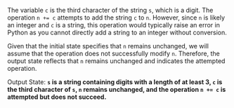 The variable `c` is the third character of the string `s`, which is a digit. The operation `n += c` attempts to add the string `c` to `n`. However, since `n` is likely an integer and `c` is a string, this operation would typically raise an error in Python as you cannot directly add a string to an integer without conversion.

Given that the initial state specifies that `n` remains unchanged, we will assume that the operation does not successfully modify `n`. Therefore, the output state reflects that `n` remains unchanged and indicates the attempted operation.

Output State: **`s` is a string containing digits with a length of at least 3, `c` is the third character of `s`, `n` remains unchanged, and the operation `n += c` is attempted but does not succeed.**